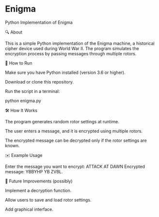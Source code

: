 # Enigma
Python Implementation of Enigma


🔍 About

This is a simple Python implementation of the Enigma machine, a historical cipher device used during World War II. The program simulates the encryption process by passing messages through multiple rotors.

🚀 How to Run

Make sure you have Python installed (version 3.6 or higher).

Download or clone this repository.

Run the script in a terminal:

python enigma.py

🛠 How It Works

The program generates random rotor settings at runtime.

The user enters a message, and it is encrypted using multiple rotors.

The encrypted message can be decrypted only if the rotor settings are known.

✉️ Example Usage

Enter the message you want to encrypt: ATTACK AT DAWN
Encrypted message: YBBYHP YB ZVBL.

🔮 Future Improvements (possibly)

Implement a decryption function.

Allow users to save and load rotor settings.

Add graphical interface.

